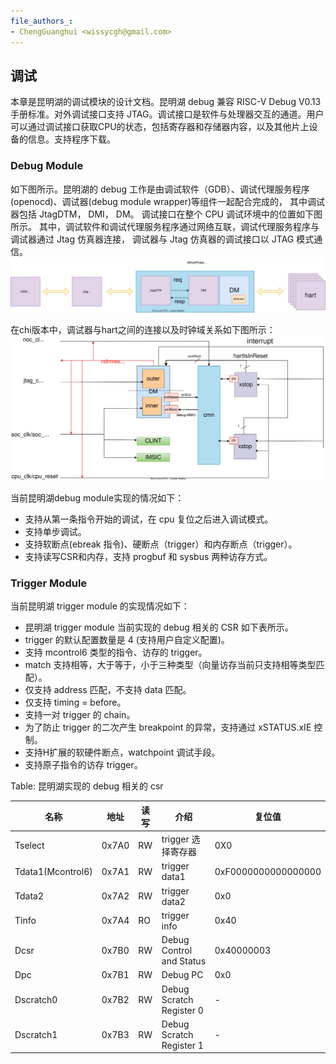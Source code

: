 ```yaml
---
file_authors_:
- ChengGuanghui <wissycgh@gmail.com> 
---
```


## 调试

本章是昆明湖的调试模块的设计文档。昆明湖 debug 兼容 RISC-V Debug V0.13 手册标准。对外调试接口支持 JTAG。调试接口是软件与处理器交互的通道。用户可以通过调试接口获取CPU的状态，包括寄存器和存储器内容，以及其他片上设备的信息。支持程序下载。

### Debug Module
如下图所示。昆明湖的 debug 工作是由调试软件（GDB）、调试代理服务程序(openocd)、调试器(debug module wrapper)等组件一起配合完成的，
其中调试器包括 JtagDTM， DMI， DM。
调试接口在整个 CPU 调试环境中的位置如下图所示。
其中，调试软件和调试代理服务程序通过网络互联，调试代理服务程序与调试器通过 Jtag 仿真器连接，
调试器与 Jtag 仿真器的调试接口以 JTAG 模式通信。
![debug module](figs/debugmodule.svg "debug module")

在chi版本中，调试器与hart之间的连接以及时钟域关系如下图所示：
![debug2harts](figs/debug2harts.svg "debug2harts")

当前昆明湖debug module实现的情况如下：

* 支持从第一条指令开始的调试，在 cpu 复位之后进入调试模式。
* 支持单步调试。
* 支持软断点(ebreak 指令)、硬断点（trigger）和内存断点（trigger）。
* 支持读写CSR和内存，支持 progbuf 和 sysbus 两种访存方式。

### Trigger Module
当前昆明湖 trigger module 的实现情况如下：

* 昆明湖 trigger module 当前实现的 debug 相关的 CSR 如下表所示。 
* trigger 的默认配置数量是 4 (支持用户自定义配置)。
* 支持 mcontrol6 类型的指令、访存的 trigger。
* match 支持相等，大于等于，小于三种类型（向量访存当前只支持相等类型匹配）。
* 仅支持 address 匹配，不支持 data 匹配。
* 仅支持 timing = before。
* 支持一对 trigger 的 chain。
* 为了防止 trigger 的二次产生 breakpoint 的异常，支持通过 xSTATUS.xIE 控制。
* 支持H扩展的软硬件断点，watchpoint 调试手段。
* 支持原子指令的访存 trigger。


Table: 昆明湖实现的 debug 相关的 csr

| 名称   | 地址   | 读写  | 介绍                       | 复位值 | 
|-------|--------|-----|-----------------------------|----|
| Tselect            | 0x7A0   | RW  | trigger 选择寄存器          | 0X0 |
| Tdata1(Mcontrol6)  | 0x7A1   | RW  | trigger data1             | 0xF0000000000000000 |
| Tdata2             | 0x7A2   | RW  | trigger data2             | 0x0 |
| Tinfo              | 0x7A4   | RO  | trigger info              | 0x40 |
| Dcsr               | 0x7B0   | RW  | Debug Control and Status  | 0x40000003 |
| Dpc                | 0x7B1   | RW  | Debug PC                  | 0x0 |
| Dscratch0          | 0x7B2   | RW  | Debug Scratch Register 0  | - |
| Dscratch1          | 0x7B3   | RW  | Debug Scratch Register 1  | - |

